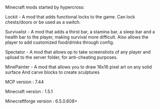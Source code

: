 Minecraft mods started by hypercross:


Lockit - A mod that adds functional locks to the game. Can lock chests/doors or be used as a switch.

Survivalist - A mod that adds a thirst bar, a stamina bar, a sleep bar and a health bar to the player, making survival more difficult.
Also allows the player to add customized food/drinks through config.

Spectator - A mod that allows op to take screenshots of any player and upload to the server folder, for anti-cheating purposes.

MinePainter - 
A mod that allows you to draw 16x16 pixel art on any solid surface
And carve blocks to create sculptures

MCP version : 7.44

Minecraft version : 1.5.1

Minecraftforge version : 6.5.0.608+

